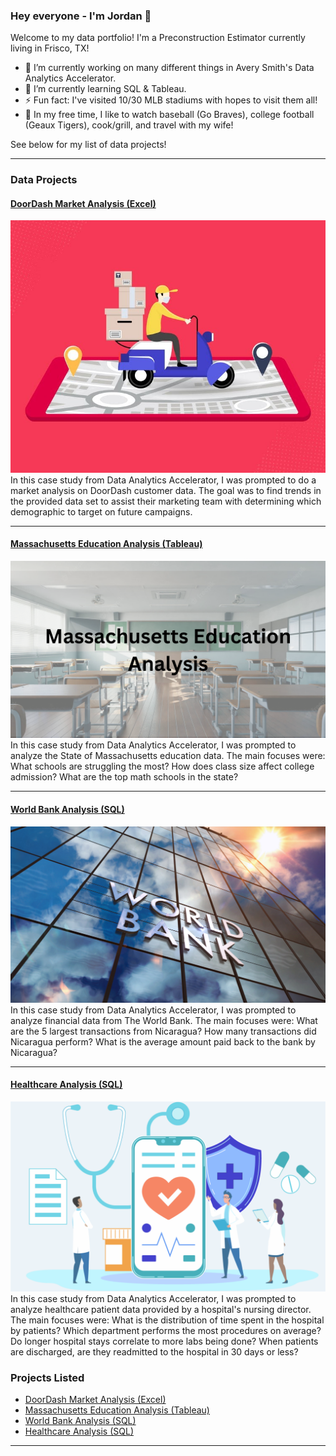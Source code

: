 ### Hey everyone - I'm Jordan 👋

Welcome to my data portfolio!
I'm a Preconstruction Estimator currently living in Frisco, TX!

- 🔭 I’m currently working on many different things in Avery Smith's Data Analytics Accelerator.
- 🌱 I’m currently learning SQL & Tableau.
- ⚡ Fun fact: I've visited 10/30 MLB stadiums with hopes to visit them all!
- 🎈 In my free time, I like to watch baseball (Go Braves), college football (Geaux Tigers), cook/grill, and travel with my wife!

See below for my list of data projects!

---
### Data Projects

#### [DoorDash Market Analysis (Excel)](https://www.linkedin.com/pulse/doordash-market-analysis-using-excel-jordan-temple-mba/)
<img src="images/Door_Dash_Photo.jfif?raw=true"/>
In this case study from Data Analytics Accelerator, I was prompted to do a market analysis on DoorDash customer data. The goal was to find trends in the provided data set to assist their marketing team with determining which demographic to target on future campaigns. 

---
#### [Massachusetts Education Analysis (Tableau)](https://www.linkedin.com/pulse/massachusetts-education-analysis-jordan-temple-mba/)
<img src="images/Massachusetts Education Analysis.png?raw=true"/>
In this case study from Data Analytics Accelerator, I was prompted to analyze the State of Massachusetts education data. The main focuses were:
What schools are struggling the most?
How does class size affect college admission?
What are the top math schools in the state? 

---
#### [World Bank Analysis (SQL)](https://www.linkedin.com/pulse/world-bank-analysis-using-sql-jordan-temple-mba/)
<img src="images/World_Bank.jpeg.jpeg?raw=true"/>
In this case study from Data Analytics Accelerator, I was prompted to analyze financial data from The World Bank. The main focuses were:
What are the 5 largest transactions from Nicaragua?
How many transactions did Nicaragua perform?
What is the average amount paid back to the bank by Nicaragua?

---
#### [Healthcare Analysis (SQL)](https://www.linkedin.com/pulse/healthcare-analysis-using-sql-jordan-temple-mba/?published=t)
<img src="images/healthcare_cover.png?raw=true"/>
In this case study from Data Analytics Accelerator, I was prompted to analyze healthcare patient data provided by a hospital's nursing director. The main focuses were:
What is the distribution of time spent in the hospital by patients?
Which department performs the most procedures on average?
Do longer hospital stays correlate to more labs being done?
When patients are discharged, are they readmitted to the hospital in 30 days or less?

### Projects Listed

- [DoorDash Market Analysis (Excel)](https://www.linkedin.com/pulse/doordash-market-analysis-using-excel-jordan-temple-mba/?trackingId=7nAhipoOZZK%2F0ONJ3W1mQA%3D%3D)
- [Massachusetts Education Analysis (Tableau)](https://www.linkedin.com/pulse/massachusetts-education-analysis-jordan-temple-mba/)
- [World Bank Analysis (SQL)](https://www.linkedin.com/pulse/world-bank-analysis-using-sql-jordan-temple-mba/)
- [Healthcare Analysis (SQL)](https://www.linkedin.com/pulse/healthcare-analysis-using-sql-jordan-temple-mba/?published=t)

---




